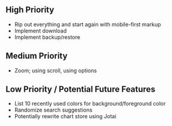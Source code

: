 ## High Priority

- Rip out everything and start again with mobile-first markup
- Implement download
- Implement backup/restore

## Medium Priority

- Zoom; using scroll, using options

## Low Priority / Potential Future Features

- List 10 recently used colors for background/foreground color
- Randomize search suggestions
- Potentially rewrite chart store using Jotai
